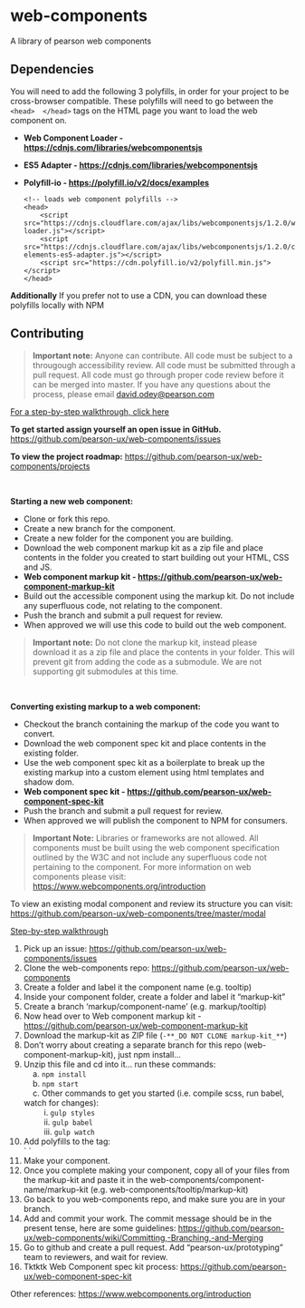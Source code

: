 # web-components
A library of pearson web components

## Dependencies
You will need to add the following 3 polyfills, in order for your project to be cross-browser compatible.  These polyfills will need to go between the  `<head>  </head>` tags on the HTML page you want to load the web component on. 

 - **Web Component Loader - https://cdnjs.com/libraries/webcomponentsjs**
 - **ES5 Adapter - https://cdnjs.com/libraries/webcomponentsjs**
 - **Polyfill-io - https://polyfill.io/v2/docs/examples**

       <!-- loads web component polyfills -->
       <head>
           <script src="https://cdnjs.cloudflare.com/ajax/libs/webcomponentsjs/1.2.0/webcomponents-loader.js"></script>
           <script src="https://cdnjs.cloudflare.com/ajax/libs/webcomponentsjs/1.2.0/custom-elements-es5-adapter.js"></script>
           <script src="https://cdn.polyfill.io/v2/polyfill.min.js"></script>
       </head>
       
**Additionally** 
If you prefer not to use a CDN, you can download these polyfills locally with NPM

## Contributing

> **Important note:**  Anyone can contribute.  All code must be subject to a througough accessibility review.  All code must be submitted through a pull request.  All code must go through proper code review before it can be merged into master.  If you have any questions about the process, please email david.odey@pearson.com  

[For a step-by-step walkthrough, click here](#step-by-step)  

**To get started assign yourself an open issue in GitHub.**  
https://github.com/pearson-ux/web-components/issues

**To view the project roadmap:**
https://github.com/pearson-ux/web-components/projects

<br>

**Starting a new web component:**
- Clone or fork this repo.
- Create a new branch for the component.
- Create a new folder for the component you are building.
- Download the web component markup kit as a zip file and place contents in the folder you created to start building out your HTML, CSS and JS.
 - **Web component markup kit - https://github.com/pearson-ux/web-component-markup-kit**
 - Build out the accessible component using the markup kit.  Do not include any superfluous code, not relating to the component.
 - Push the branch and submit a pull request for review.
 - When approved we will use this code to build out the web component. 

> **Important note:** Do not clone the markup kit, instead please download it as a zip file and place the contents in your folder.  This will prevent
> git from adding the code as a submodule.  We are not supporting git
> submodules at this time.

<br>

**Converting existing markup to a web component:**

 - Checkout the branch containing the markup of the code you want to convert.
 - Download the web component spec kit and place contents in the existing folder.
 - Use the web component spec kit as a boilerplate to break up the existing markup into a custom element using html templates and shadow dom.
  - **Web component spec kit - https://github.com/pearson-ux/web-component-spec-kit**
 - Push the branch and submit a pull request for review.
 - When approved we will publish the component to NPM for consumers.

> **Important Note:** Libraries or frameworks are not allowed.  All components must be built using the web component specification outlined by the W3C and not include
> any superfluous code not pertaining to the component.  For more information on web components please visit: https://www.webcomponents.org/introduction

To view an existing modal component and review its structure you can visit: https://github.com/pearson-ux/web-components/tree/master/modal
 

[Step-by-step walkthrough](#step-by-step)
1. Pick up an issue: https://github.com/pearson-ux/web-components/issues  
2. Clone the web-components repo: https://github.com/pearson-ux/web-components  
3. Create a folder and label it the component name (e.g. tooltip)  
4. Inside your component folder, create a folder and label it “markup-kit”  
5. Create a branch ‘markup/component-name’ (e.g. markup/tooltip)  
6. Now head over to Web component markup kit - https://github.com/pearson-ux/web-component-markup-kit  
7. Download the markup-kit as ZIP file (```-**_DO NOT CLONE markup-kit_**```)  
8. Don’t worry about creating a separate branch for this repo (web-component-markup-kit), just npm install...  
9. Unzip this file and cd into it… run these commands:  
        &nbsp;&nbsp;&nbsp;&nbsp;a. `npm install`  
        &nbsp;&nbsp;&nbsp;&nbsp;b. `npm start`  
        &nbsp;&nbsp;&nbsp;&nbsp;c. Other commands to get you started (i.e. compile scss, run babel, watch for changes):  
        &nbsp;&nbsp;&nbsp;&nbsp;&nbsp;&nbsp;&nbsp;&nbsp;    i. `gulp styles`  
        &nbsp;&nbsp;&nbsp;&nbsp;&nbsp;&nbsp;&nbsp;&nbsp;    ii. `gulp babel`  
        &nbsp;&nbsp;&nbsp;&nbsp;&nbsp;&nbsp;&nbsp;&nbsp;   iii. `gulp watch`  
10. Add polyfills to the <head> tag:  
    `<head>
        <script src="https://cdnjs.cloudflare.com/ajax/libs/webcomponentsjs/1.2.0/webcomponents-loader.js"></script>
        <script src="https://cdnjs.cloudflare.com/ajax/libs/webcomponentsjs/1.2.0/custom-elements-es5-adapter.js"></script>
        <script src="https://cdn.polyfill.io/v2/polyfill.min.js"></script>
    </head>`
11. Make your component.  
12. Once you complete making your component, copy all of your files from the markup-kit and paste it in the web-components/component-name/markup-kit (e.g. web-components/tooltip/markup-kit)  
13. Go back to you web-components repo, and make sure you are in your branch.  
14. Add and commit your work. The commit message should be in the present tense, here are some guidelines: https://github.com/pearson-ux/web-components/wiki/Committing,-Branching,-and-Merging  
15. Go to github and create a pull request. Add “pearson-ux/prototyping” team to reviewers, and wait for review.  
16. Tktktk Web Component spec kit process: https://github.com/pearson-ux/web-component-spec-kit  

Other references:
https://www.webcomponents.org/introduction




